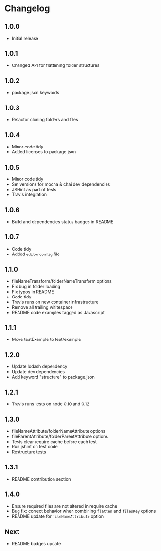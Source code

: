 # Changelog

## 1.0.0

* Initial release

## 1.0.1

* Changed API for flattening folder structures

## 1.0.2

* package.json keywords

## 1.0.3

* Refactor cloning folders and files

## 1.0.4

* Minor code tidy
* Added licenses to package.json

## 1.0.5

* Minor code tidy
* Set versions for mocha & chai dev dependencies
* JSHint as part of tests
* Travis integration

## 1.0.6

* Build and dependencies status badges in README

## 1.0.7

* Code tidy
* Added `editorconfig` file

## 1.1.0

* fileNameTransform/folderNameTransform options
* Fix bug in folder loading
* Fix typos in README
* Code tidy
* Travis runs on new container infrastructure
* Remove all trailing whitespace
* README code examples tagged as Javascript

## 1.1.1

* Move testExample to test/example

## 1.2.0

* Update lodash dependency
* Update dev dependencies
* Add keyword "structure" to package.json

## 1.2.1

* Travis runs tests on node 0.10 and 0.12

## 1.3.0

* fileNameAttribute/folderNameAttribute options
* fileParentAttribute/folderParentAttribute options
* Tests clear require cache before each test
* Run jshint on test code
* Restructure tests

## 1.3.1

* README contribution section

## 1.4.0

* Ensure required files are not altered in require cache
* Bug fix: correct behavior when combining `flatten` and `filesKey` options
* README update for `fileNameAttribute` option

## Next

* README badges update
